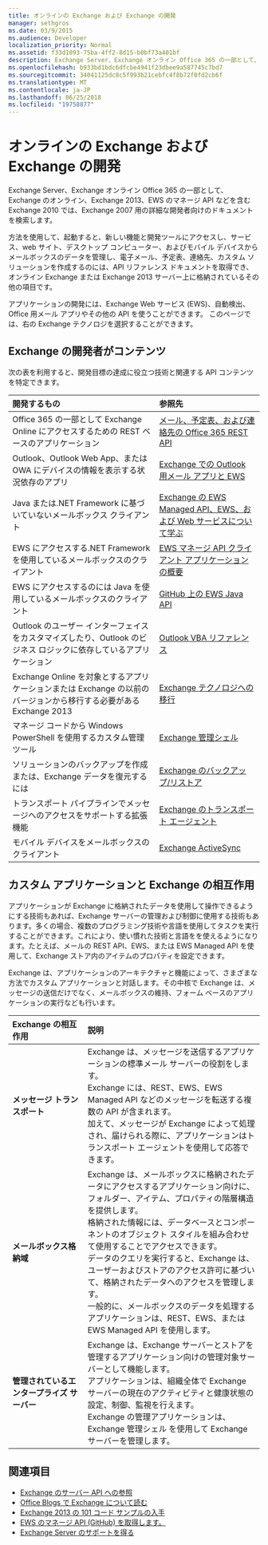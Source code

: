 ```yaml
---
title: オンラインの Exchange および Exchange の開発
manager: sethgros
ms.date: 03/9/2015
ms.audience: Developer
localization_priority: Normal
ms.assetid: f33d1093-75ba-4ff2-8d15-b0bf73a401bf
description: Exchange Server、Exchange オンライン Office 365 の一部として、Exchange のオンライン、Exchange 2013、EWS のマネージ API などを含む Exchange 2010 では、Exchange 2007 用の詳細な開発者向けのドキュメントを検索します。
ms.openlocfilehash: b933bd1bdc6dfcbe4941f23dbee9a587745c7bd7
ms.sourcegitcommit: 34041125dc8c5f993b21cebfc4f8b72f0fd2cb6f
ms.translationtype: MT
ms.contentlocale: ja-JP
ms.lasthandoff: 06/25/2018
ms.locfileid: "19758877"
---
```

# <a name="exchange-online-and-exchange-development"></a>オンラインの Exchange および Exchange の開発

Exchange Server、Exchange オンライン Office 365 の一部として、Exchange のオンライン、Exchange 2013、EWS のマネージ API などを含む Exchange 2010 では、Exchange 2007 用の詳細な開発者向けのドキュメントを検索します。 

方法を使用して、起動すると、新しい機能と開発ツールにアクセスし、サービス、web サイト、デスクトップ コンピューター、およびモバイル デバイスからメールボックスのデータを管理し、電子メール、予定表、連絡先、カスタム ソリューションを作成するのには、API リファレンス ドキュメントを取得でき、オンライン Exchange または Exchange 2013 サーバー上に格納されているその他の項目です。 

アプリケーションの開発には、Exchange Web サービス (EWS)、自動検出、Office 用メール アプリやその他の API を使うことができます。 このページでは、右の Exchange テクノロジを選択することができます。

## <a name="exchange-developer-content"></a>Exchange の開発者がコンテンツ  

次の表を利用すると、開発目標の達成に役立つ技術と関連する API コンテンツを特定できます。  
  
|開発するもの|参照先|
|:-----|:-----|
|Office 365 の一部として Exchange Online にアクセスするための REST ベースのアプリケーション|[メール、予定表、および連絡先の Office 365 REST API](exchange-web-services/office-365-rest-apis-for-mail-calendars-and-contacts.md) |
|Outlook、Outlook Web App、または OWA にデバイスの情報を表示する状況依存のアプリ |[Exchange での Outlook 用メール アプリと EWS](exchange-web-services/mail-apps-for-outlook-and-ews-in-exchange.md) |
|Java または.NET Framework に基づいていないメールボックス クライアント |[Exchange の EWS Managed API、EWS、および Web サービスについて学ぶ](exchange-web-services/explore-the-ews-managed-api-ews-and-web-services-in-exchange.md) |
|EWS にアクセスする.NET Framework を使用しているメールボックスのクライアント |[EWS マネージ API クライアント アプリケーションの概要](exchange-web-services/get-started-with-ews-managed-api-client-applications.md) |
|EWS にアクセスするのには Java を使用しているメールボックスのクライアント |[GitHub 上の EWS Java API](https://github.com/OfficeDev/ews-java-api) |
|Outlook のユーザー インターフェイスをカスタマイズしたり、Outlook のビジネス ロジックに依存しているアプリケーション  |[Outlook VBA リファレンス](https://msdn.microsoft.com/en-us/VBA/VBA-Outlook) |
|Exchange Online を対象とするアプリケーションまたは Exchange の以前のバージョンから移行する必要がある Exchange 2013  |[Exchange テクノロジへの移行](migrating-to-exchange-online-and-exchange-2013-technologies.md) |
|マネージ コードから Windows PowerShell を使用するカスタム管理ツール   |[Exchange 管理シェル](management/exchange-management-shell.md) |
|ソリューションのバックアップを作成または、Exchange データを復元するには  |[Exchange のバックアップ/リストア](backup-restore/backup-and-restore-for-exchange-2013.md) |
|トランスポート パイプラインでメッセージへのアクセスをサポートする拡張機能   |[Exchange のトランスポート エージェント](transport-agents/transport-agents-in-exchange-2013.md)  |
|モバイル デバイスをメールボックスのクライアント   |[Exchange ActiveSync](https://technet.microsoft.com/en-us/library/aa998357.aspx) |
   
## <a name="exchange-interactions-with-custom-applications"></a>カスタム アプリケーションと Exchange の相互作用

アプリケーションが Exchange に格納されたデータを使用して操作できるようにする技術もあれば、Exchange サーバーの管理および制御に使用する技術もあります。多くの場合、複数のプログラミング技術や言語を使用してタスクを実行することができます。これにより、使い慣れた技術と言語をを使えるようになります。たとえば、メールの REST API、EWS、または EWS Managed API を使用して、Exchange ストア内のアイテムのプロパティを設定できます。
  
Exchange は、アプリケーションのアーキテクチャと機能によって、さまざまな方法でカスタム アプリケーションと対話します。その中核で Exchange は、メッセージの送信だけでなく、メールボックスの維持、フォーム ベースのアプリケーションの実行なども行います。

|Exchange の相互作用|説明|
|:-----|:-----|
|**メッセージ トランスポート**|Exchange は、メッセージを送信するアプリケーションの標準メール サーバーの役割をします。<br/>Exchange には、REST、EWS、EWS Managed API などのメッセージを転送する複数の API が含まれます。<br/>加えて、メッセージが Exchange によって処理され、届けられる際に、アプリケーションはトランスポート エージェントを使用して応答できます。 |
|**メールボックス格納域** |Exchange は、メールボックスに格納されたデータにアクセスするアプリケーション向けに、フォルダー、アイテム、プロパティの階層構造を提供します。<br/>格納された情報には、データベースとコンポーネントのオブジェクト スタイルを組み合わせて使用することでアクセスできます。<br/>データのクエリを実行すると、Exchange は、ユーザーおよびストアのアクセス許可に基づいて、格納されたデータへのアクセスを管理します。<br/>一般的に、メールボックスのデータを処理するアプリケーションは、REST、EWS、または EWS Managed API を使用します。|
|**管理されているエンタープライズ サーバー** |Exchange は、Exchange サーバーとストアを管理するアプリケーション向けの管理対象サーバーとして機能します。<br/>アプリケーションは、組織全体で Exchange サーバーの現在のアクティビティと健康状態の設定、制御、監視を行えます。<br/>Exchange の管理アプリケーションは、Exchange 管理シェル を使用して Exchange サーバーを管理します。 |
   
## <a name="see-also"></a>関連項目

- [Exchange のサーバー API への参照](https://msdn.microsoft.com/en-us/library/dn186243(v=exchg.150).aspx)
- [Office Blogs で Exchange について読む](https://www.microsoft.com/en-us/microsoft-365/blog/) 
- [Exchange 2013 の 101 コード サンプルの入手](https://code.msdn.microsoft.com/office/Exchange-2013-101-Code-3c38582c)
- [EWS のマネージ API (GitHub) を取得します。](https://github.com/OfficeDev/ews-managed-api/blob/master/README.md)
- [Exchange Server のサポートを得る](https://support.microsoft.com/en-us/getsupport?oaspworkflow=start_1.0.0.0&wf=0&wfname=productselection&gprid=730&x=13&y=7&st=1&wfxredirect=1&sd=gn&ccsid=635890984021344661&forceorigin=esmc)


